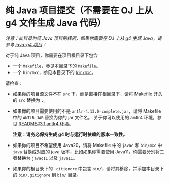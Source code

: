 # 纯 Java 项目提交（不需要在 OJ 上从 g4 文件生成 Java 代码）

*注意：此目录为纯 Java 项目的样例，如果你需要在 OJ 上从 g4 生成 Java，请参考 [java-g4 项目](../java-g4/)！*

对于纯 Java 项目，你需要在项目根目录下包含
- 一个 `Makefile`，参见本目录下的 [`Makefile`](Makefile)。
- 一个 `bin/mxc`，参见本目录下的 [`bin/mxc`](bin/mxc)。

请检查：
- 如果你的项目源文件不在 `src` 下，而是直接在根目录下，请将 Makefile 开头的 `src` 替换为 `.`。
- 如果你的项目需要使用的不是 `antlr-4.13.0-complete.jar`，请将 Makefile 中的 `ANTLR_JAR` 替换为你的 jar 文件名。
  关于你可以使用的 antlr4 环境，参见 [README#3.1 antlr4 环境](../README.md#31-antlr4-环境)。

  **注意：请务必保持生成 g4 时与运行时依赖的版本一致性。**
- 如果你的项目不希望使用 Java20，请将 Makefile 中的 `javac` 和 `bin/mxc` 中 `java` 替换成对应的 java
  版本，比如如果你需要使用 Java11，你需要分别将二者替换为 `javac11` 以及 `java11`。
- 如果你的根目录下的 `.gitignore` 中包含 `bin/`，请将其移除，并添加本目录下的 `bin/.gitignore` 到 `bin/` 目录。

